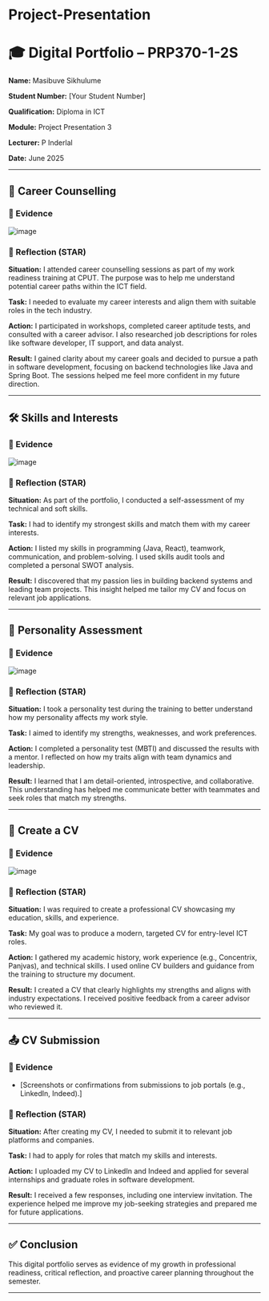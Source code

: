 # Project-Presentation
# 🎓 Digital Portfolio – PRP370-1-2S
 
**Name:** Masibuve Sikhulume  

**Student Number:** [Your Student Number]  

**Qualification:** Diploma in ICT  

**Module:** Project Presentation 3  

**Lecturer:** P Inderlal  

**Date:** June 2025  
 
---
 
## 🧭 Career Counselling
 
### 📁 Evidence

![image](https://github.com/user-attachments/assets/335de35a-9e00-4905-91e9-e991cb24384d)

 
### 💭 Reflection (STAR)

**Situation:** I attended career counselling sessions as part of my work readiness training at CPUT. The purpose was to help me understand potential career paths within the ICT field.  

**Task:** I needed to evaluate my career interests and align them with suitable roles in the tech industry.  

**Action:** I participated in workshops, completed career aptitude tests, and consulted with a career advisor. I also researched job descriptions for roles like software developer, IT support, and data analyst.  

**Result:** I gained clarity about my career goals and decided to pursue a path in software development, focusing on backend technologies like Java and Spring Boot. The sessions helped me feel more confident in my future direction.
 
---
 
## 🛠️ Skills and Interests
 
### 📁 Evidence

![image](https://github.com/user-attachments/assets/5739fa27-4fda-49e0-983b-039164bdd983)

### 💭 Reflection (STAR)

**Situation:** As part of the portfolio, I conducted a self-assessment of my technical and soft skills.  

**Task:** I had to identify my strongest skills and match them with my career interests.  

**Action:** I listed my skills in programming (Java, React), teamwork, communication, and problem-solving. I used skills audit tools and completed a personal SWOT analysis.  

**Result:** I discovered that my passion lies in building backend systems and leading team projects. This insight helped me tailor my CV and focus on relevant job applications.
 
---
 
## 🧠 Personality Assessment
 
### 📁 Evidence

![image](https://github.com/user-attachments/assets/33009a37-61b9-4f85-bf67-18b2c984b968)
 
### 💭 Reflection (STAR)

**Situation:** I took a personality test during the training to better understand how my personality affects my work style.  

**Task:** I aimed to identify my strengths, weaknesses, and work preferences.  

**Action:** I completed a personality test (MBTI) and discussed the results with a mentor. I reflected on how my traits align with team dynamics and leadership.  

**Result:** I learned that I am detail-oriented, introspective, and collaborative. This understanding has helped me communicate better with teammates and seek roles that match my strengths.
 
---
 
## 📄 Create a CV
 
### 📁 Evidence

![image](https://github.com/user-attachments/assets/d10ca640-843e-41c5-b969-376208dda8b3)

 
### 💭 Reflection (STAR)

**Situation:** I was required to create a professional CV showcasing my education, skills, and experience.  

**Task:** My goal was to produce a modern, targeted CV for entry-level ICT roles.  

**Action:** I gathered my academic history, work experience (e.g., Concentrix, Panjvas), and technical skills. I used online CV builders and guidance from the training to structure my document.  

**Result:** I created a CV that clearly highlights my strengths and aligns with industry expectations. I received positive feedback from a career advisor who reviewed it.
 
---
 
## 📤 CV Submission
 
### 📁 Evidence

- [Screenshots or confirmations from submissions to job portals (e.g., LinkedIn, Indeed).]
 
### 💭 Reflection (STAR)

**Situation:** After creating my CV, I needed to submit it to relevant job platforms and companies.  

**Task:** I had to apply for roles that match my skills and interests.  

**Action:** I uploaded my CV to LinkedIn and Indeed and applied for several internships and graduate roles in software development.  

**Result:** I received a few responses, including one interview invitation. The experience helped me improve my job-seeking strategies and prepared me for future applications.
 
---
 
## ✅ Conclusion
 
This digital portfolio serves as evidence of my growth in professional readiness, critical reflection, and proactive career planning throughout the semester.
 
---

 
